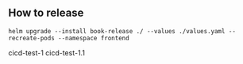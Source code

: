 ## How to release
```
helm upgrade --install book-release ./ --values ./values.yaml --recreate-pods --namespace frontend
```
cicd-test-1
cicd-test-1.1
